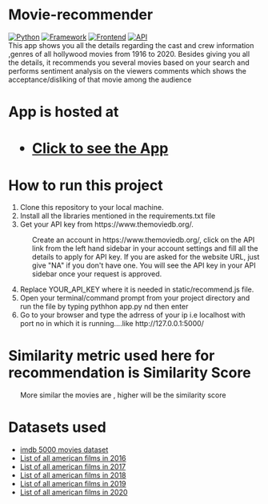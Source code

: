 # Movie-recommender
<a target="_blank" rel="noopener noreferrer" href="https://camo.githubusercontent.com/1c502d149c62da4bd1055404c29743154b7bdd316aab0d466025751c2df7e163/68747470733a2f2f696d672e736869656c64732e696f2f62616467652f507974686f6e2d332e382d626c756576696f6c6574"><img src="https://camo.githubusercontent.com/1c502d149c62da4bd1055404c29743154b7bdd316aab0d466025751c2df7e163/68747470733a2f2f696d672e736869656c64732e696f2f62616467652f507974686f6e2d332e382d626c756576696f6c6574" alt="Python" data-canonical-src="https://img.shields.io/badge/Python-3.8-blueviolet" style="max-width:100%;"></a>
<a target="_blank" rel="noopener noreferrer" href="https://camo.githubusercontent.com/a8256d965b9ade271a5aa6fffecc3b4564a0ede3c8a77287b1de5310fece95da/68747470733a2f2f696d672e736869656c64732e696f2f62616467652f4672616d65776f726b2d466c61736b2d726564"><img src="https://camo.githubusercontent.com/a8256d965b9ade271a5aa6fffecc3b4564a0ede3c8a77287b1de5310fece95da/68747470733a2f2f696d672e736869656c64732e696f2f62616467652f4672616d65776f726b2d466c61736b2d726564" alt="Framework" data-canonical-src="https://img.shields.io/badge/Framework-Flask-red" style="max-width:100%;"></a>
<a target="_blank" rel="noopener noreferrer" href="https://camo.githubusercontent.com/0b62a236c961e03fda7bc31de5e286161319fed1b9bfa162e825ad9d7e059e4f/68747470733a2f2f696d672e736869656c64732e696f2f62616467652f46726f6e74656e642d48544d4c2f4353532f4a532d677265656e"><img src="https://camo.githubusercontent.com/0b62a236c961e03fda7bc31de5e286161319fed1b9bfa162e825ad9d7e059e4f/68747470733a2f2f696d672e736869656c64732e696f2f62616467652f46726f6e74656e642d48544d4c2f4353532f4a532d677265656e" alt="Frontend" data-canonical-src="https://img.shields.io/badge/Frontend-HTML/CSS/JS-green" style="max-width:100%;"></a>
<a target="_blank" rel="noopener noreferrer" href="https://camo.githubusercontent.com/8785a2cfa54ec466fe1d65c77a0aa7495f2b9188c4c46e50588f3bd65641dcd8/68747470733a2f2f696d672e736869656c64732e696f2f62616467652f4150492d544d44422d666362613033"><img src="https://camo.githubusercontent.com/8785a2cfa54ec466fe1d65c77a0aa7495f2b9188c4c46e50588f3bd65641dcd8/68747470733a2f2f696d672e736869656c64732e696f2f62616467652f4150492d544d44422d666362613033" alt="API" data-canonical-src="https://img.shields.io/badge/API-TMDB-fcba03" style="max-width:100%;"></a>
<br>
This app shows you all the details regarding the cast and crew information ,genres of all hollywood movies from 1916 to 2020.
Besides giving you all the details, it recommends you several movies based on your search 
and performs sentiment analysis on the viewers comments which shows the acceptance/disliking of that movie among the audience
<h1>App is hosted at<h1>
<ul><li><a href='https://movieprime.herokuapp.com/' target="_blank">Click to see the App</a></li></ul>

<h1>How to run this project</h1>
<ol>
<li>Clone this repository to your local machine.</li>
<li>Install all the libraries mentioned in the requirements.txt file</li>
<li>Get your API key from https://www.themoviedb.org/.</li>
<ul>
  <p>Create an account in https://www.themoviedb.org/, click on the API link from the left hand sidebar in your account settings and fill all the details to apply for API key. If you are asked for the website URL, just give "NA" if you don't have one. You will see the API key in your API sidebar once your request is approved.</p>
</ul>
<li>Replace YOUR_API_KEY where it is needed in static/recommend.js file.</li>
<li>Open your terminal/command prompt from your project directory and run the file by typing pythhon app.py  nd then enter</li>
<li>Go to your browser and type the adrress of your ip i.e localhost with port no in which it is running....like http://127.0.0.1:5000/  </li>
</ol>

<h1>Similarity metric used here for recommendation is <b>Similarity Score</b></h1>
<ul><p>More similar the movies are , higher will be the similarity score</p></ul>

<h1>Datasets used</h1>
<ul>
 <li><a href='https://www.kaggle.com/carolzhangdc/imdb-5000-movie-dataset' >imdb 5000 movies dataset</a></li>
 <li><a href='https://en.wikipedia.org/wiki/List_of_American_films_of_2016' >List of all american films in 2016</a></li>
<li><a href='https://en.wikipedia.org/wiki/List_of_American_films_of_2017' >List of all american films in 2017</a></li>
<li><a href='https://en.wikipedia.org/wiki/List_of_American_films_of_2018' >List of all american films in 2018</a></li>
<li><a href='https://en.wikipedia.org/wiki/List_of_American_films_of_2019' >List of all american films in 2019</a></li>
<li><a href='https://en.wikipedia.org/wiki/List_of_American_films_of_2020' >List of all american films in 2020</a></li>
</ul>

